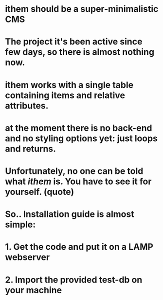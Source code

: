 # ithem should be a super-minimalistic CMS
# The project it's been active since few days, so there is almost nothing now.
# ithem works with a single table containing items and relative attributes.
# at the moment there is no back-end and no styling options yet: just loops and returns.
# Unfortunately, no one can be told what *ithem* is. You have to see it for yourself. (quote)
#
# So.. Installation guide is almost simple:
# 1. Get the code and put it on a LAMP webserver
# 2. Import the provided test-db on your machine

